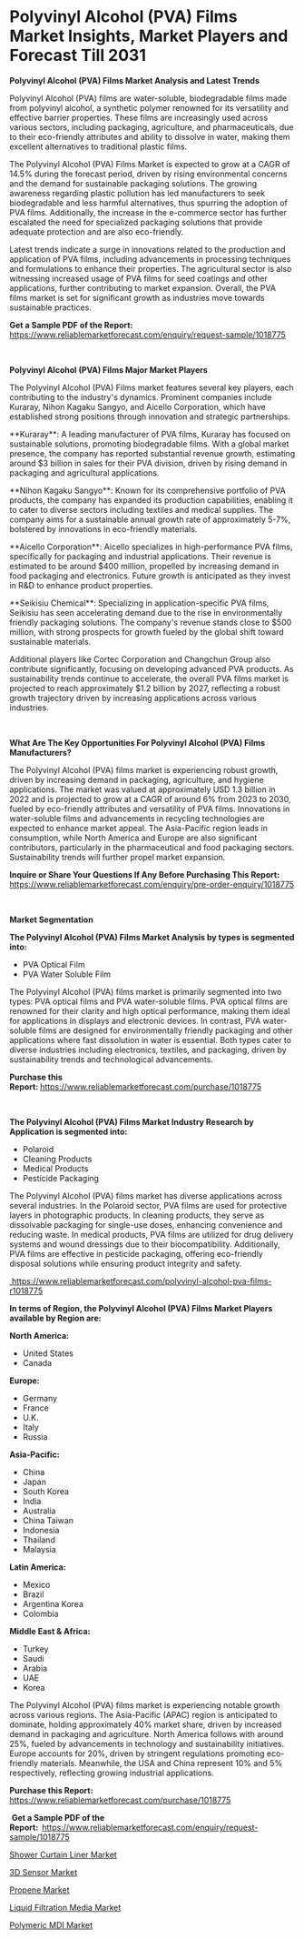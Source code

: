 <p><h1>Polyvinyl Alcohol (PVA) Films Market Insights, Market Players and Forecast Till 2031</h1></p><p><strong>Polyvinyl Alcohol (PVA) Films Market Analysis and Latest Trends</strong></p>
<p><p>Polyvinyl Alcohol (PVA) films are water-soluble, biodegradable films made from polyvinyl alcohol, a synthetic polymer renowned for its versatility and effective barrier properties. These films are increasingly used across various sectors, including packaging, agriculture, and pharmaceuticals, due to their eco-friendly attributes and ability to dissolve in water, making them excellent alternatives to traditional plastic films.</p><p>The Polyvinyl Alcohol (PVA) Films Market is expected to grow at a CAGR of 14.5% during the forecast period, driven by rising environmental concerns and the demand for sustainable packaging solutions. The growing awareness regarding plastic pollution has led manufacturers to seek biodegradable and less harmful alternatives, thus spurring the adoption of PVA films. Additionally, the increase in the e-commerce sector has further escalated the need for specialized packaging solutions that provide adequate protection and are also eco-friendly.</p><p>Latest trends indicate a surge in innovations related to the production and application of PVA films, including advancements in processing techniques and formulations to enhance their properties. The agricultural sector is also witnessing increased usage of PVA films for seed coatings and other applications, further contributing to market expansion. Overall, the PVA films market is set for significant growth as industries move towards sustainable practices.</p></p>
<p><strong>Get a Sample PDF of the Report:&nbsp;</strong> <a href="https://www.reliablemarketforecast.com/enquiry/request-sample/1018775">https://www.reliablemarketforecast.com/enquiry/request-sample/1018775</a></p>
<p>&nbsp;</p>
<p><strong>Polyvinyl Alcohol (PVA) Films Major Market Players</strong></p>
<p><p>The Polyvinyl Alcohol (PVA) Films market features several key players, each contributing to the industry's dynamics. Prominent companies include Kuraray, Nihon Kagaku Sangyo, and Aicello Corporation, which have established strong positions through innovation and strategic partnerships.</p><p>**Kuraray**: A leading manufacturer of PVA films, Kuraray has focused on sustainable solutions, promoting biodegradable films. With a global market presence, the company has reported substantial revenue growth, estimating around $3 billion in sales for their PVA division, driven by rising demand in packaging and agricultural applications.</p><p>**Nihon Kagaku Sangyo**: Known for its comprehensive portfolio of PVA products, the company has expanded its production capabilities, enabling it to cater to diverse sectors including textiles and medical supplies. The company aims for a sustainable annual growth rate of approximately 5-7%, bolstered by innovations in eco-friendly materials.</p><p>**Aicello Corporation**: Aicello specializes in high-performance PVA films, specifically for packaging and industrial applications. Their revenue is estimated to be around $400 million, propelled by increasing demand in food packaging and electronics. Future growth is anticipated as they invest in R&D to enhance product properties.</p><p>**Seikisiu Chemical**: Specializing in application-specific PVA films, Seikisiu has seen accelerating demand due to the rise in environmentally friendly packaging solutions. The company's revenue stands close to $500 million, with strong prospects for growth fueled by the global shift toward sustainable materials.</p><p>Additional players like Cortec Corporation and Changchun Group also contribute significantly, focusing on developing advanced PVA products. As sustainability trends continue to accelerate, the overall PVA films market is projected to reach approximately $1.2 billion by 2027, reflecting a robust growth trajectory driven by increasing applications across various industries.</p></p>
<p>&nbsp;</p>
<p><strong>What Are The Key Opportunities For Polyvinyl Alcohol (PVA) Films Manufacturers?</strong></p>
<p><p>The Polyvinyl Alcohol (PVA) films market is experiencing robust growth, driven by increasing demand in packaging, agriculture, and hygiene applications. The market was valued at approximately USD 1.3 billion in 2022 and is projected to grow at a CAGR of around 6% from 2023 to 2030, fueled by eco-friendly attributes and versatility of PVA films. Innovations in water-soluble films and advancements in recycling technologies are expected to enhance market appeal. The Asia-Pacific region leads in consumption, while North America and Europe are also significant contributors, particularly in the pharmaceutical and food packaging sectors. Sustainability trends will further propel market expansion.</p></p>
<p><strong>Inquire or Share Your Questions If Any Before Purchasing This Report:</strong> <a href="https://www.reliablemarketforecast.com/enquiry/pre-order-enquiry/1018775">https://www.reliablemarketforecast.com/enquiry/pre-order-enquiry/1018775</a></p>
<p>&nbsp;</p>
<p><strong>Market Segmentation</strong></p>
<p><strong>The Polyvinyl Alcohol (PVA) Films Market Analysis by types is segmented into:</strong></p>
<p><ul><li>PVA Optical Film</li><li>PVA Water Soluble Film</li></ul></p>
<p><p>The Polyvinyl Alcohol (PVA) films market is primarily segmented into two types: PVA optical films and PVA water-soluble films. PVA optical films are renowned for their clarity and high optical performance, making them ideal for applications in displays and electronic devices. In contrast, PVA water-soluble films are designed for environmentally friendly packaging and other applications where fast dissolution in water is essential. Both types cater to diverse industries including electronics, textiles, and packaging, driven by sustainability trends and technological advancements.</p></p>
<p><strong>Purchase this Report:&nbsp;</strong><a href="https://www.reliablemarketforecast.com/purchase/1018775">https://www.reliablemarketforecast.com/purchase/1018775</a></p>
<p>&nbsp;</p>
<p><strong>The Polyvinyl Alcohol (PVA) Films Market Industry Research by Application is segmented into:</strong></p>
<p><ul><li>Polaroid</li><li>Cleaning Products</li><li>Medical Products</li><li>Pesticide Packaging</li></ul></p>
<p><p>The Polyvinyl Alcohol (PVA) films market has diverse applications across several industries. In the Polaroid sector, PVA films are used for protective layers in photographic products. In cleaning products, they serve as dissolvable packaging for single-use doses, enhancing convenience and reducing waste. In medical products, PVA films are utilized for drug delivery systems and wound dressings due to their biocompatibility. Additionally, PVA films are effective in pesticide packaging, offering eco-friendly disposal solutions while ensuring product integrity and safety.</p></p>
<p><a href="https://www.reliablemarketforecast.com/polyvinyl-alcohol-pva-films-r1018775">&nbsp;https://www.reliablemarketforecast.com/polyvinyl-alcohol-pva-films-r1018775</a></p>
<p><strong>In terms of Region, the Polyvinyl Alcohol (PVA) Films Market Players available by Region are:</strong></p>
<p>
    <p> <strong> North America: </strong>
        <ul>
            <li>United States</li>
            <li>Canada</li>
        </ul>
        </p> 
    <p> <strong> Europe: </strong>
        <ul>
            <li>Germany</li>
            <li>France</li>
            <li>U.K.</li>
            <li>Italy</li>
            <li>Russia</li>
        </ul>
        </p> 
    <p> <strong> Asia-Pacific: </strong>
        <ul>
            <li>China</li>
            <li>Japan</li>
            <li>South Korea</li>
            <li>India</li>
            <li>Australia</li>
            <li>China Taiwan</li>
            <li>Indonesia</li>
            <li>Thailand</li>
            <li>Malaysia</li>
        </ul>
        </p> 
    <p> <strong> Latin America: </strong>
        <ul>
            <li>Mexico</li>
            <li>Brazil</li>
            <li>Argentina Korea</li>
            <li>Colombia</li>
        </ul>
        </p> 
    <p> <strong> Middle East & Africa: </strong>
        <ul>
            <li>Turkey</li>
            <li>Saudi</li>
            <li>Arabia</li>
            <li>UAE</li>
            <li>Korea</li>
        </ul>
    </p>
    </p>
<p><p>The Polyvinyl Alcohol (PVA) films market is experiencing notable growth across various regions. The Asia-Pacific (APAC) region is anticipated to dominate, holding approximately 40% market share, driven by increased demand in packaging and agriculture. North America follows with around 25%, fueled by advancements in technology and sustainability initiatives. Europe accounts for 20%, driven by stringent regulations promoting eco-friendly materials. Meanwhile, the USA and China represent 10% and 5% respectively, reflecting growing industrial applications.</p></p>
<p><strong>Purchase this Report: </strong><a href="https://www.reliablemarketforecast.com/purchase/1018775">https://www.reliablemarketforecast.com/purchase/1018775</a></p>
<p>&nbsp;<strong>Get a Sample PDF of the Report:&nbsp;&nbsp;</strong><a href="https://www.reliablemarketforecast.com/enquiry/request-sample/1018775">https://www.reliablemarketforecast.com/enquiry/request-sample/1018775</a></p>
<p><strong></strong></p>
<p><p><a href="https://www.linkedin.com/pulse/strategic-roadmap-global-shower-curtain-liner-market-insights-1enaf?trackingId=xw45RktATzKNJRhofL%2FxYQ%3D%3D">Shower Curtain Liner Market</a></p><p><a href="https://github.com/CliffMedina6/Market-Research-Report-List-6/blob/main/3d-sensor-market.md">3D Sensor Market</a></p><p><a href="https://issuu.com/reportprime-2/docs/propene-market-size-2030.pptx_d4296be39ddc69">Propene Market</a></p><p><a href="https://medium.com/@adrainratke1952/the-growth-of-the-liquid-filtration-media-market-has-been-significant-driven-by-various-critical-a61178d1452f">Liquid Filtration Media Market</a></p><p><a href="https://medium.com/@adrainratke1952/the-global-market-overview-of-the-polymeric-mdi-market-provides-a-unique-perspective-on-the-key-ece8407567a2">Polymeric MDI Market</a></p></p>